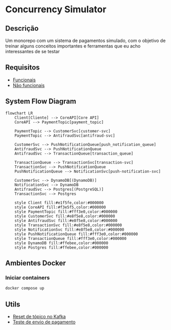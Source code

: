 # Concurrency Simulator

## Descrição 

Um monorepo com um sistema de pagamentos simulado, com o objetivo de treinar alguns conceitos importantes e ferramentas que eu acho interessantes de se testar

## Requisitos

- [Funcionais](./docs/requisitos/rf.md)
- [Não funcionais](./docs/requisitos/rnf.md)

## System Flow Diagram

```mermaid
flowchart LR
    Client[Cliente] --> CoreAPI[Core API]
    CoreAPI --> PaymentTopic[payment_topic]
    
    PaymentTopic --> CustomerSvc[customer-svc]
    PaymentTopic --> AntifraudSvc[antifraud-svc]
    
    CustomerSvc --> PushNotificationQueue[push_notification_queue]
    AntifraudSvc --> PushNotificationQueue
    AntifraudSvc --> TransactionQueue[transaction_queue]
    
    TransactionQueue --> TransactionSvc[transaction-svc]
    TransactionSvc --> PushNotificationQueue
    PushNotificationQueue --> NotificationSvc[push-notification-svc]
    
    CustomerSvc --> DynamoDB[(DynamoDB)]
    NotificationSvc --> DynamoDB
    AntifraudSvc --> Postgres[(PostgreSQL)]
    TransactionSvc --> Postgres
    
    style Client fill:#e1f5fe,color:#000000
    style CoreAPI fill:#f3e5f5,color:#000000
    style PaymentTopic fill:#fff3e0,color:#000000
    style CustomerSvc fill:#e8f5e8,color:#000000
    style AntifraudSvc fill:#e8f5e8,color:#000000
    style TransactionSvc fill:#e8f5e8,color:#000000
    style NotificationSvc fill:#e8f5e8,color:#000000
    style PushNotificationQueue fill:#fff3e0,color:#000000
    style TransactionQueue fill:#fff3e0,color:#000000
    style DynamoDB fill:#ffebee,color:#000000
    style Postgres fill:#ffebee,color:#000000
```

## Ambientes Docker

### Iniciar containers

```zsh
docker compose up
```

## Utils

- [Reset de tópico no Kafka](./docs/kafka/como_deletar_topico.md)
- [Teste de envio de pagamento](./docs/http/POST.http)
